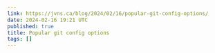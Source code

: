 ```yaml
---
link: https://jvns.ca/blog/2024/02/16/popular-git-config-options/
date: 2024-02-16 19:21 UTC
published: true
title: Popular git config options
tags: []
---
```



